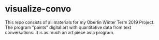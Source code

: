 # visualize-convo

This repo consists of all materials for my Oberlin Winter Term 2019 Project. The program "paints" digital art with quantitative data from text conversations. It is as much an art piece as a program.
